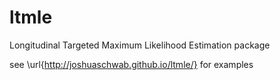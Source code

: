 ltmle
=====

Longitudinal Targeted Maximum Likelihood Estimation package

see \url{http://joshuaschwab.github.io/ltmle/} for examples
